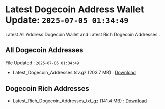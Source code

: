 # Latest Dogecoin Address Wallet Update: `2025-07-05 01:34:49`

Latest All Address Dogecoin Wallet and Latest Rich Dogecoin Addresses .

## All Dogecoin Addresses

File Updated : `2025-07-05 01:34:49`

- Latest_Dogecoin_Addresses.tsv.gz (203.7 MB) : [Download](https://github.com/Pymmdrza/Rich-Address-Wallet/releases/tag/Dogecoin)

## Dogecoin Rich Addresses

- Latest_Rich_Dogecoin_Addresses_txt_gz (141.4 MB) : [Download](https://github.com/Pymmdrza/Rich-Address-Wallet/releases/tag/Dogecoin)
